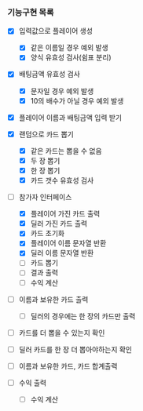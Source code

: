 ### 기능구현 목록
- [x] 입력값으로 플레이어 생성
    - [x] 같은 이름일 경우 예외 발생
    - [x] 양식 유효성 검사(쉼표 분리)
  
- [x] 배팅금액 유효성 검사
    - [x] 문자일 경우 예외 발생
    - [x] 10의 배수가 아닐 경우 예외 발생
  
- [x] 플레이어 이름과 배팅금액 입력 받기

- [x] 랜덤으로 카드 뽑기
    - [x] 같은 카드는 뽑을 수 없음
    - [x] 두 장 뽑기
    - [x] 한 장 뽑기
    - [x] 카드 갯수 유효성 검사
  
- [ ] 참가자 인터페이스
  - [x] 플레이어 가진 카드 출력
  - [x] 딜러 가진 카드 출력
  - [x] 카드 초기화
  - [x] 플레이어 이름 문자열 반환
  - [x] 딜러 이름 문자열 반환
  - [ ] 카드 뽑기
  - [ ] 결과 출력
  - [ ] 수익 계산
  
- [ ] 이름과 보유한 카드 출력
    - [ ] 딜러의 경우에는 한 장의 카드만 출력
  
- [ ] 카드를 더 뽑을 수 있는지 확인
  
- [ ] 딜러 카드를 한 장 더 뽑아야하는지 확인
  
- [ ] 이름과 보유한 카드, 카드 합계출력 
  
- [ ] 수익 출력
    - [ ] 수익 계산
    

